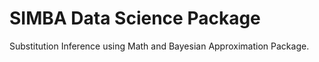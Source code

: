 # SIMBA Data Science Package
 Substitution Inference using Math and Bayesian Approximation Package.
